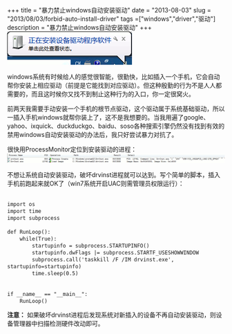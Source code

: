 +++
title = "暴力禁止windows自动安装驱动"
date = "2013-08-03"
slug = "2013/08/03/forbid-auto-install-driver"
tags =["windows","driver","驱动"]
description = "暴力禁止windows自动安装驱动"
+++
![image](/images/posts/forbid-auto-install-driver/auto_install_driver_tip.png 'windows自动安装驱动' )

windows系统有时候给人的感觉很智能，很勤快，比如插入一个手机，它会自动帮你安装上相应驱动（前提是它能找到对应驱动）。但这种殷勤的行为不是人人都需要的，而且这时候你又找不到制止这种行为的入口，你一定很窝火。


前两天我需要手动安装一个手机的根节点驱动，这个驱动属于系统基础驱动，所以一插入手机windows就帮你装上了，这不是我想要的。当我用遍了google、yahoo、ixquick、duckduckgo、baidu、soso各种搜索引擎仍然没有找到有效的禁用windows自动安装驱动的办法后，我只好尝试暴力对抗了。

很快用ProcessMonitor定位到安装驱动的进程：
![image](/images/posts/forbid-auto-install-driver/auto_install_driver.png)


不想让系统自动安装驱动，破坏drvinst进程就可以达到。写个简单的脚本，插入手机前跑起来就OK了（win7系统开启UAC则需管理员权限运行）：
<pre><code>
import os
import time
import subprocess

def RunLoop():
    while(True):
        startupinfo = subprocess.STARTUPINFO()
        startupinfo.dwFlags |= subprocess.STARTF_USESHOWWINDOW
        subprocess.call('taskkill /F /IM drvinst.exe', startupinfo=startupinfo)
        time.sleep(0.5)


if __name__ == "__main__":
    RunLoop()
</code></pre>

 **注意：** 如果破坏drvinst进程后发现系统对新插入的设备不再自动安装驱动，则设备管理器中扫描检测硬件改动即可。

